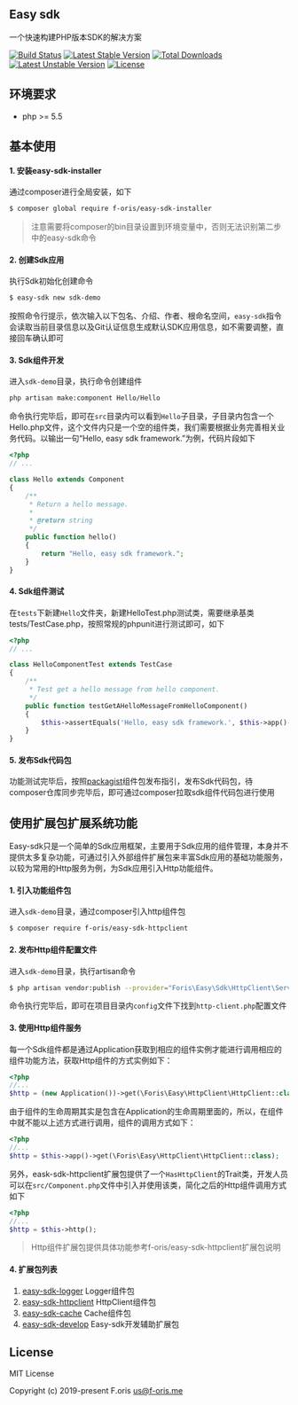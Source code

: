 ## Easy sdk

一个快速构建PHP版本SDK的解决方案

[![Build Status](https://travis-ci.com/itsanr-oris/easy-sdk.svg?branch=master)](https://travis-ci.com/itsanr-oris/easy-sdk)
[![Latest Stable Version](https://poser.pugx.org/f-oris/easy-sdk/v)](//packagist.org/packages/f-oris/easy-sdk)
[![Total Downloads](https://poser.pugx.org/f-oris/easy-sdk/downloads)](//packagist.org/packages/f-oris/easy-sdk)
[![Latest Unstable Version](https://poser.pugx.org/f-oris/easy-sdk/v/unstable)](//packagist.org/packages/f-oris/easy-sdk)
[![License](https://poser.pugx.org/f-oris/easy-sdk/license)](//packagist.org/packages/f-oris/easy-sdk)


## 环境要求

- php >= 5.5

## 基本使用

#### 1. 安装easy-sdk-installer

通过composer进行全局安装，如下

```bash
$ composer global require f-oris/easy-sdk-installer
```

> 注意需要将composer的bin目录设置到环境变量中，否则无法识别第二步中的easy-sdk命令

#### 2. 创建Sdk应用

执行Sdk初始化创建命令

```bash
$ easy-sdk new sdk-demo
```

按照命令行提示，依次输入以下包名、介绍、作者、根命名空间，`easy-sdk`指令会读取当前目录信息以及Git认证信息生成默认SDK应用信息，如不需要调整，直接回车确认即可

#### 3. Sdk组件开发

进入`sdk-demo`目录，执行命令创建组件

```bash
php artisan make:component Hello/Hello
```

命令执行完毕后，即可在`src`目录内可以看到`Hello`子目录，子目录内包含一个Hello.php文件，这个文件内只是一个空的组件类，我们需要根据业务完善相关业务代码。以输出一句“Hello, easy sdk framework.”为例，代码片段如下

```php
<?php
// ...

class Hello extends Component
{
    /**
     * Return a hello message.
     *
     * @return string
     */
    public function hello()
    {
        return "Hello, easy sdk framework.";
    }
}
```

#### 4. Sdk组件测试

在`tests`下新建`Hello`文件夹，新建HelloTest.php测试类，需要继承基类tests/TestCase.php，按照常规的phpunit进行测试即可，如下

```php
<?php
// ...

class HelloComponentTest extends TestCase
{
    /**
     * Test get a hello message from hello component.
     */
    public function testGetAHelloMessageFromHelloComponent()
    {
        $this->assertEquals('Hello, easy sdk framework.', $this->app()->get(Hello::name())->hello());
    }
}
```

#### 5. 发布Sdk代码包

功能测试完毕后，按照[packagist](https://packagist.org/)组件包发布指引，发布Sdk代码包，待composer仓库同步完毕后，即可通过composer拉取sdk组件代码包进行使用

## 使用扩展包扩展系统功能

Easy-sdk只是一个简单的Sdk应用框架，主要用于Sdk应用的组件管理，本身并不提供太多复杂功能，可通过引入外部组件扩展包来丰富Sdk应用的基础功能服务，以较为常用的Http服务为例，为Sdk应用引入Http功能组件。

#### 1. 引入功能组件包

进入`sdk-demo`目录，通过composer引入http组件包

```bash
$ composer require f-oris/easy-sdk-httpclient
```

#### 2. 发布Http组件配置文件

进入`sdk-demo`目录，执行artisan命令

```bash
$ php artisan vendor:publish --provider="Foris\Easy\Sdk\HttpClient\ServiceProvider"
```

命令执行完毕后，即可在项目目录内`config`文件下找到`http-client.php`配置文件

#### 3. 使用Http组件服务

每一个Sdk组件都是通过Application获取到相应的组件实例才能进行调用相应的组件功能方法，获取Http组件的方式实例如下：

```php
<?php
//...
$http = (new Application())->get(\Foris\Easy\HttpClient\HttpClient::class);
```

由于组件的生命周期其实是包含在Application的生命周期里面的，所以，在组件中就不能以上述方式进行调用，组件的调用方式如下：

```php
<?php
//...
$http = $this->app()->get(\Foris\Easy\HttpClient\HttpClient::class);
```

另外，eask-sdk-httpclient扩展包提供了一个`HasHttpClient`的Trait类，开发人员可以在`src/Component.php`文件中引入并使用该类，简化之后的Http组件调用方式如下

```php
<?php
//...
$http = $this->http();
```

> Http组件扩展包提供具体功能参考f-oris/easy-sdk-httpclient扩展包说明

#### 4. 扩展包列表

1. [easy-sdk-logger](https://github.com/itsanr-oris/easy-sdk-logger) Logger组件包
2. [easy-sdk-httpclient](https://github.com/itsanr-oris/easy-sdk-httpclient) HttpClient组件包
3. [easy-sdk-cache](https://github.com/itsanr-oris/easy-sdk-cache) Cache组件包
4. [easy-sdk-develop](https://github.com/itsanr-oris/easy-sdk-develop) Easy-sdk开发辅助扩展包

## License

MIT License

Copyright (c) 2019-present F.oris <us@f-oris.me>
